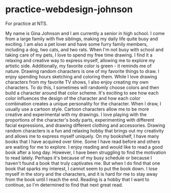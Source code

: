 # practice-webdesign-johnson
For practice at NTS.

  My name is Gina Johnson and I am currently a senior in high school. I come from a large family with five siblings, making my daily life quite busy and exciting. I am also a pet lover and have some furry family members, including a dog, two cats, and two rats. When I'm not busy with school and taking care of my pets, I love to spend my free time drawing. I find it a relaxing and creative way to express myself, allowing me to explore my artistic side. Additionally, my favorite color is green - it reminds me of nature.
  Drawing random characters is one of my favorite things to draw. I enjoy spending hours sketching and coloring them. While I love drawing characters from my favorite TV shows, I also enjoy creating my own characters. To do this, I sometimes will randomly choose colors and then build a character around that color scheme. It's exciting to see how each color influences the design of the character and how each color combination creates a unique personality for the character. When I draw, I usually use a cartoon style. Cartoon characters allow me to be more creative and experimental with my drawings. I love playing with the proportions of the character's body parts, experimenting with different facial expressions, and drawing different clothing and accessories. Drawing random characters is a fun and relaxing hobby that brings out my creativity and allows me to express myself uniquely.
  On my bookshelf, I have many books that I have acquired over time. Some I have read before and others are waiting for me to explore. I enjoy reading and would like to read a good book after a long day. However, I have been struggling to find the motivation to read lately. Perhaps it's because of my busy schedule or because I haven't found a book that truly captivates me. But when I do find that one book that sparks my interest, I cannot seem to put the book down. I lose myself in the story and the characters, and it is hard for me to stay away from the book until I reach the end. Reading is a hobby that I want to continue, so I'm determined to find that next great read.

